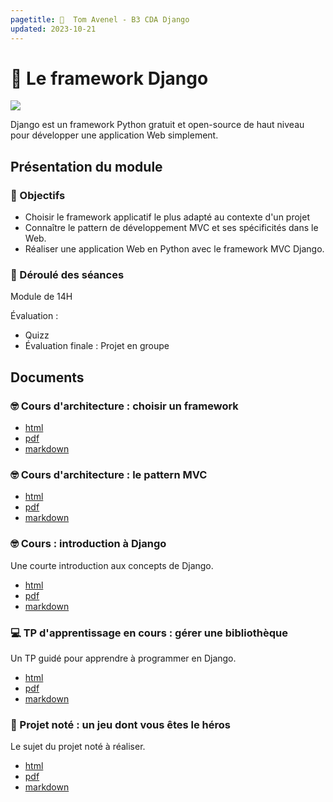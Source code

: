```yaml
---
pagetitle:   Tom Avenel - B3 CDA Django
updated: 2023-10-21
---
```


#   Le framework Django

![](/resources/images/cover/django.jpg)

Django est un framework Python gratuit et open-source de haut niveau pour développer une application Web simplement.

## Présentation du module

### 🎯 Objectifs
 
- Choisir le framework applicatif le plus adapté au contexte d'un projet
- Connaître le pattern de développement MVC et ses spécificités dans le Web.
- Réaliser une application Web en Python avec le framework MVC Django.

### 📅 Déroulé des séances

Module de 14H

Évaluation :

- Quizz
- Évaluation finale : Projet en groupe

## Documents

### 🤓 Cours d'architecture : choisir un framework

- [html](/cours/archi/choix-framework-cours.html)
- [pdf](/cours/archi/choix-framework-cours.pdf)
- [markdown](/cours/archi/choix-framework-cours.md)

### 🤓 Cours d'architecture : le pattern MVC

- [html](/cours/archi/mvc-cours.html)
- [pdf](/cours/archi/mvc-cours.pdf)
- [markdown](/cours/archi/mvc-cours.md)

### 🤓 Cours : introduction à Django

Une courte introduction aux concepts de Django.

- [html](/cours/django/django-cours.html)
- [pdf](/cours/django/django-cours.pdf)
- [markdown](/cours/django/django-cours.md)

### 💻 TP d'apprentissage en cours : gérer une bibliothèque

Un TP guidé pour apprendre à programmer en Django.

- [html](/cours/django/django-tp.html)
- [pdf](/cours/django/django-tp.pdf)
- [markdown](/cours/django/django-tp.md)

### 📌 Projet noté : un jeu dont vous êtes le héros

Le sujet du projet noté à réaliser.

- [html](/cours/django/django-jeu-heros.html)
- [pdf](/cours/django/django-jeu-heros.pdf)
- [markdown](/cours/django/django-jeu-heros.md)

